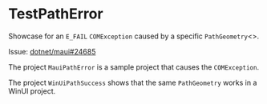 # TestPathError

Showcase for an `E_FAIL` `COMException` caused by a specific `PathGeometry`<>.

Issue: [dotnet/maui#24685](https://github.com/dotnet/maui/issues/24685)

The project `MauiPathError` is a sample project that causes the `COMException`.

The project `WinUiPathSuccess` shows that the same `PathGeometry` works in a WinUI project.
